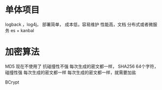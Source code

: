 # 单体项目
logback ，log4j，
	部署简单，
	成本低，容易维护
	性能高，文档
分布式或者微服务
es + kanbal 

# 加密算法
MD5 现在不使用了
	抗碰撞性不强
	每次生成的密文都一样，
SHA256
	64个字符，碰撞性强
	每次生成的密文都一样
每次生成的密文都一样，就需要加盐

BCrypt